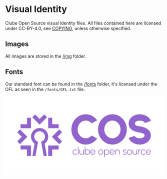 # Visual Identity

Clube Open Source visual identity files. All files contained here are licensed under CC-BY-4.0, see [COPYING](https://github.com/opensourceunipampa/identity/blob/main/COPYING), unless otherwise specified.

## Images

All images are stored in the [/img](https://github.com/opensourceunipampa/identity/tree/main/img) folder.

## Fonts

Our standard font can be found in the [/fonts](https://github.com/opensourceunipampa/identity/tree/main/fonts) folder, it's licensed under the OFL as seen in the `/fonts/OFL.txt` file.


[![COS](img/logo_s.png)](https://opensourceunipampa.github.io)
